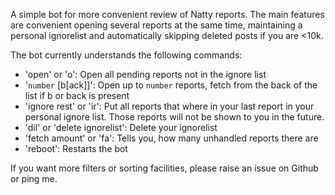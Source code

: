 A simple bot for more convenient review of Natty reports. The main features are convenient opening several reports at the same time, maintaining a personal ignorelist and automatically skipping deleted posts if you are <10k.

The bot currently understands the following commands:

 - 'open' or 'o': Open all pending reports not in the ignore list
 - '`number` [b[ack]]': Open up to `number` reports, fetch from the back of the list if b or back is present
 - 'ignore rest' or 'ir': Put all reports that where in your last report in your personal ignore list. Those reports will not be shown to you in the future.
 - 'dil' or 'delete ignorelist': Delete your ignorelist
 - 'fetch amount' or 'fa': Tells you, how many unhandled reports there are
 - 'reboot': Restarts the bot

If you want more filters or sorting facilities, please raise an issue on Github or ping me.

